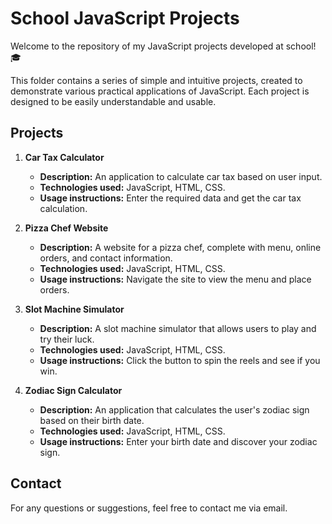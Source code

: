 # School JavaScript Projects

Welcome to the repository of my JavaScript projects developed at school! 🎓

This folder contains a series of simple and intuitive projects, created to demonstrate various practical applications of JavaScript. Each project is designed to be easily understandable and usable.

## Projects

1. **Car Tax Calculator**
   - **Description:** An application to calculate car tax based on user input.
   - **Technologies used:** JavaScript, HTML, CSS.
   - **Usage instructions:** Enter the required data and get the car tax calculation.

2. **Pizza Chef Website**
   - **Description:** A website for a pizza chef, complete with menu, online orders, and contact information.
   - **Technologies used:** JavaScript, HTML, CSS.
   - **Usage instructions:** Navigate the site to view the menu and place orders.

3. **Slot Machine Simulator**
   - **Description:** A slot machine simulator that allows users to play and try their luck.
   - **Technologies used:** JavaScript, HTML, CSS.
   - **Usage instructions:** Click the button to spin the reels and see if you win.

4. **Zodiac Sign Calculator**
   - **Description:** An application that calculates the user's zodiac sign based on their birth date.
   - **Technologies used:** JavaScript, HTML, CSS.
   - **Usage instructions:** Enter your birth date and discover your zodiac sign.

## Contact

For any questions or suggestions, feel free to contact me via email.
